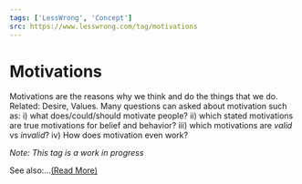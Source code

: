 ```yaml
---
tags: ['LessWrong', 'Concept']
src: https://www.lesswrong.com/tag/motivations
---
```


# Motivations
Motivations are the reasons why we think and do the things that we do. Related: Desire, Values. Many questions can asked about motivation such as: i) what does/could/should motivate people? ii) which stated motivations are true motivations for belief and behavior? iii) which motivations are *valid* vs *invalid*? iv) How does motivation even work? 

*Note: This tag is a work in progress*

See also:...[(Read More)]()

